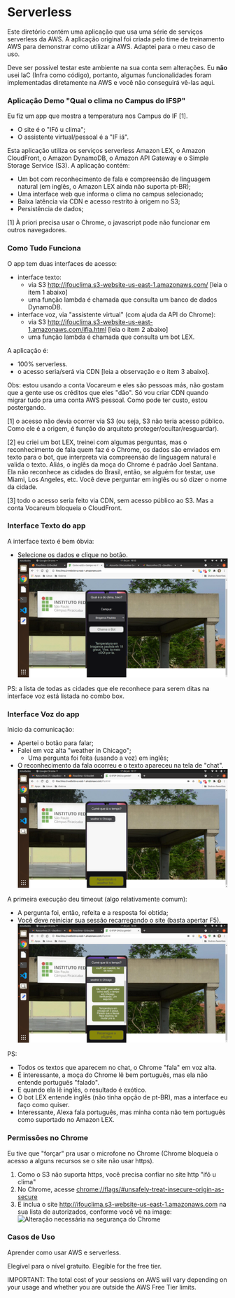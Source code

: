 # Serverless

Este diretório contém uma aplicação que usa uma série de serviços serverless da AWS. A aplicação original foi criada pelo time de treinamento AWS para demonstrar como utilizar a AWS. Adaptei para o meu caso de uso.

Deve ser possível testar este ambiente na sua conta sem alterações. Eu **não** usei IaC (Infra como código), portanto, algumas funcionalidades foram implementadas diretamente na AWS e você não conseguirá vê-las aqui.

### Aplicação Demo "Qual o clima no Campus do IFSP"

Eu fiz um app que mostra a temperatura nos Campus do IF [1].
- O site é o "IFô u clima";
- O assistente virtual/pessoal é a "IF iá".

Esta aplicação utiliza os serviços serverless Amazon LEX, o Amazon CloudFront, o Amazon DynamoDB, o Amazon API Gateway e o Simple Storage Service (S3). A aplicação contém:

- Um bot com reconhecimento de fala e compreensão de linguagem natural (em inglês, o Amazon LEX ainda não suporta pt-BR);
- Uma interface web que informa o clima no campus selecionado;
- Baixa latência via CDN e acesso restrito à origem no S3;
- Persistência de dados;

[1] À priori precisa usar o Chrome, o javascript pode não funcionar em outros navegadores.

### Como Tudo Funciona

O app tem duas interfaces de acesso:
- interface texto:
   - via S3 http://ifouclima.s3-website-us-east-1.amazonaws.com/ [leia o item 1 abaixo]
   - uma função lambda é chamada que consulta um banco de dados DynamoDB.
- interface voz, via "assistente virtual" (com ajuda da API do Chrome):
   - via S3 http://ifouclima.s3-website-us-east-1.amazonaws.com/ifia.html [leia o item 2 abaixo]
   - uma função lambda é chamada que consulta um bot LEX.

A aplicação é:
- 100% serverless.
- o acesso seria/será via CDN [leia a observação e o item 3 abaixo].

Obs: estou usando a conta Vocareum e eles são pessoas más, não gostam que a gente use os créditos que eles "dão". Só vou criar CDN quando migrar tudo pra uma conta AWS pessoal. Como pode ter custo, estou postergando.

[1] o acesso não devia ocorrer via S3 (ou seja, S3 não teria acesso público. Como ele é a origem, é função do arquiteto proteger/ocultar/resguardar).

[2] eu criei um bot LEX, treinei com algumas perguntas, mas o reconhecimento de fala quem faz é o Chrome, os dados são enviados em texto para o bot, que interpreta via compreensão de linguagem natural e valida o texto.
Aliás, o inglês da moça do Chrome é padrão Joel Santana. Ela não reconhece as cidades do Brasil, então, se alguém for testar, use Miami, Los Angeles, etc. Você deve perguntar em inglês ou só dizer o nome da cidade.

[3] todo o acesso seria feito via CDN, sem acesso público ao S3. Mas a conta Vocareum bloqueia o CloudFront.

### Interface Texto do app

A interface texto é bem óbvia:
- Selecione os dados e clique no botão.
![Interface texto](Telas-do-Sistema/Interface-texto.png)

PS: a lista de todas as cidades que ele reconhece para serem ditas na interface voz está listada no combo box.

### Interface Voz do app

Inicio da comunicação:
- Apertei o botão para falar;
- Falei em voz alta "weather in Chicago";
  - Uma pergunta foi feita (usando a voz) em inglês;
- O reconhecimento da fala ocorreu e o texto apareceu na tela de "chat".
![Interface voz](Telas-do-Sistema/Interface-voz-com-pergunta-em-ingles.png)

A primeira execução deu timeout (algo relativamente comum):
- A pergunta foi, então, refeita e a resposta foi obtida;
- Você deve reiniciar sua sessão recarregando o site (basta apertar F5).
![Interface voz](Telas-do-Sistema/Interface-voz-com-timeout-e-resposta.png)

PS:
- Todos os textos que aparecem no chat, o Chrome "fala" em voz alta.
- É interessante, a moça do Chrome lê bem português, mas ela não entende português "falado".
- E quando ela lê inglês, o resultado é exótico.
- O bot LEX entende inglês (não tinha opção de pt-BR), mas a interface eu faço como quiser.
- Interessante, Alexa fala português, mas minha conta não tem português como suportado no Amazon LEX.

### Permissões no Chrome

Eu tive que "forçar" pra usar o microfone no Chrome (Chrome bloqueia o acesso a alguns recursos se o site não usar https).

1. Como o S3 não suporta https, você precisa confiar no site http "ifô u clima"
2. No Chrome, acesse [chrome://flags/#unsafely-treat-insecure-origin-as-secure](chrome://flags/#unsafely-treat-insecure-origin-as-secure)
3. E inclua o site
http://ifouclima.s3-website-us-east-1.amazonaws.com na sua lista de autorizados, conforme você vê na image:
![Alteração necessária na segurança do Chrome](Alteracao-necessaria-na-segurança-do-Chrome.png)

### Casos de Uso

Aprender como usar AWS e serverless.

Elegível para o nível gratuito. Elegible for the free tier.

IMPORTANT: The total cost of your sessions on AWS will vary depending on your usage and whether you are outside the AWS Free Tier limits.